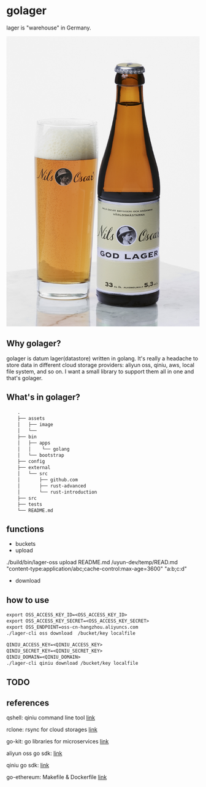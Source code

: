 # golager

lager is "warehouse" in Germany.

![logo](./assets/image/project-logo.jpg)



##  Why golager?

golager is datum lager(datastore) written in golang. It's really a headache to store data in different cloud storage providers: aliyun oss, qiniu, aws, local file system, and so on. I want a small library to support them all in one and that's golager.


## What's in golager?

```
    .
    ├── assets
    │   ├── image
    │   └──
    ├── bin
    │   ├── apps
    │   │    └── golang
    │   └── bootstrap
    ├── config
    ├── external
    │   └── src
    │       ├── github.com
    │       ├── rust-advanced
    │       └── rust-introduction
    ├── src
    ├── tests
    └── README.md
```

## functions

- buckets
- upload

./build/bin/lager-oss upload README.md  /uyun-dev/temp/READ.md  "content-type:application/abc;cache-control:max-age=3600" "a:b;c:d"

- download


## how to use

```
export OSS_ACCESS_KEY_ID=<OSS_ACCESS_KEY_ID>
export OSS_ACCESS_KEY_SECRET=<OSS_ACCESS_KEY_SECRET>
export OSS_ENDPOINT=oss-cn-hangzhou.aliyuncs.com
./lager-cli oss download  /bucket/key localfile
```


```
QINIU_ACCESS_KEY=<QINIU_ACCESS_KEY>
QINIU_SECRET_KEY=<QINIU_SECRET_KEY>
QINIU_DOMAIN=<QINIU_DOMAIN>
./lager-cli qiniu download /bucket/key localfile
```

## TODO



## references

qshell: qiniu command line tool  [link](https://github.com/qiniu/qshell)

rclone: rsync for cloud storages [link](https://github.com/ncw/rclone)

go-kit: go libraries for microservices [link](https://github.com/go-kit/kit)

aliyun oss go sdk: [link](https://help.aliyun.com/document_detail/32144.html)

qiniu go sdk: [link](https://developer.qiniu.com/kodo/sdk/go)

go-ethereum: Makefile & Dockerfile [link](ttps://github.com/ethereum/go-ethereum)



